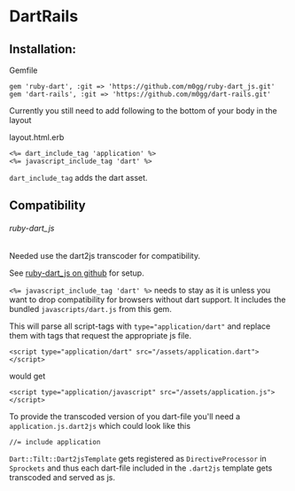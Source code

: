 # DartRails

## Installation:

Gemfile

    gem 'ruby-dart', :git => 'https://github.com/m0gg/ruby-dart_js.git'
    gem 'dart-rails', :git => 'https://github.com/m0gg/dart-rails.git'

Currently you still need to add following to the bottom of your body in the layout

layout.html.erb

    <%= dart_include_tag 'application' %>
    <%= javascript_include_tag 'dart' %>

`dart_include_tag` adds the dart asset.

## Compatibility

###### ruby-dart_js
Needed use the dart2js transcoder for compatibility.

See [ruby-dart_js on github](https://github.com/m0gg/ruby-dart_js "ruby-dart_js home") for setup.

`<%= javascript_include_tag 'dart' %>` needs to stay as it is unless you want to drop
compatibility for browsers without dart support. It includes the bundled `javascripts/dart.js`
from this gem.

This will parse all script-tags with `type="application/dart"` and replace them with tags that request
the appropriate js file.

    <script type="application/dart" src="/assets/application.dart"></script>

would get

    <script type="application/javascript" src="/assets/application.js"></script>

To provide the transcoded version of you dart-file you'll need a `application.js.dart2js` which could look
like this

    //= include application

`Dart::Tilt::Dart2jsTemplate` gets registered as `DirectiveProcessor` in `Sprockets` and thus each dart-file
included in the `.dart2js` template gets transcoded and served as js.